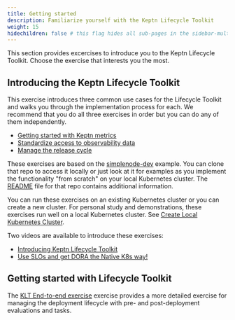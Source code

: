 ```yaml
---
title: Getting started
description: Familiarize yourself with the Keptn Lifecycle Toolkit
weight: 15
hidechildren: false # this flag hides all sub-pages in the sidebar-multicard.html
---
```


This section provides excercises to introduce you to
the Keptn Lifecycle Toolkit.
Choose the exercise that interests you the most.

## Introducing the Keptn Lifecycle Toolkit

This exercise introduces three common use cases for the Lifecycle Toolkit
and walks you through the implementation process for each.
We recommend that you do all three exercises in order
but you can do any of them independently.

* [Getting started with Keptn metrics](metrics)
* [Standardize access to observability data](observability)
* [Manage the release cycle](orchestrate)

These exercises are based on the
[simplenode-dev](https://github.com/keptn-sandbox/klt-on-k3s-with-argocd)
example.
You can clone that repo to access it locally
or just look at it for examples
as you implement the functionality "from scratch"
on your local Kubernetes cluster.
The
[README](https://github.com/keptn-sandbox/klt-on-k3s-with-argocd/blob/main/setup/observability/README.md)
file for that repo contains additional information.

You can run these exercises on an existing Kubernetes cluster
or you can create a new cluster.
For personal study and demonstrations,
these exercises run well on a local Kubernetes cluster.
See [Create Local Kubernetes Cluster](../install/k8s.md/#create-local-kubernetes-cluster).

Two videos are available to introduce these exercises:

* [Introducing Keptn Lifecycle Toolkit](https://youtu.be/449HAFYkUlY)
* [Use SLOs and get DORA the Native K8s way!](https://www.youtube.com/watch?v=zeEC0475SOU)

## Getting started with Lifecycle Toolkit

The
[KLT End-to-end exercise](generic-gs)
exercise provides a more detailed exercise
for managing the deployment lifecycle
with pre- and post-deployment evaluations and tasks.
